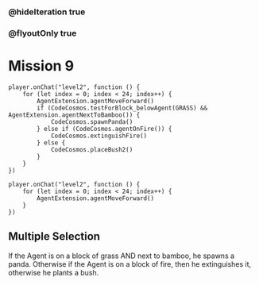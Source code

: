 ### @hideIteration true
### @flyoutOnly true
# Mission 9

```blocks
player.onChat("level2", function () {
    for (let index = 0; index < 24; index++) {
        AgentExtension.agentMoveForward()
        if (CodeCosmos.testForBlock_belowAgent(GRASS) && AgentExtension.agentNextToBamboo()) {
            CodeCosmos.spawnPanda()
        } else if (CodeCosmos.agentOnFire()) {
            CodeCosmos.extinguishFire()
        } else {
            CodeCosmos.placeBush2()
        }
    }
})
```

```template
player.onChat("level2", function () {
    for (let index = 0; index < 24; index++) {
        AgentExtension.agentMoveForward()
    }
})
```

## Multiple Selection
If the Agent is on a block of grass AND next to bamboo, he spawns a panda. Otherwise if the Agent is on a block of fire, then he extinguishes it, otherwise he plants a bush.
